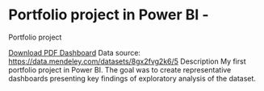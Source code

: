 # Portfolio project in Power BI - 
Portfolio project

[Download PDF Dashboard](https://github.com/wmigurski/Portfolio-Power-BI/files/11253879/portfolio2.pdf)
Data source: https://data.mendeley.com/datasets/8gx2fvg2k6/5
Description
My first portfolio project in Power BI. The goal was to create representative dashboards presenting key findings of exploratory analysis of the dataset. 
